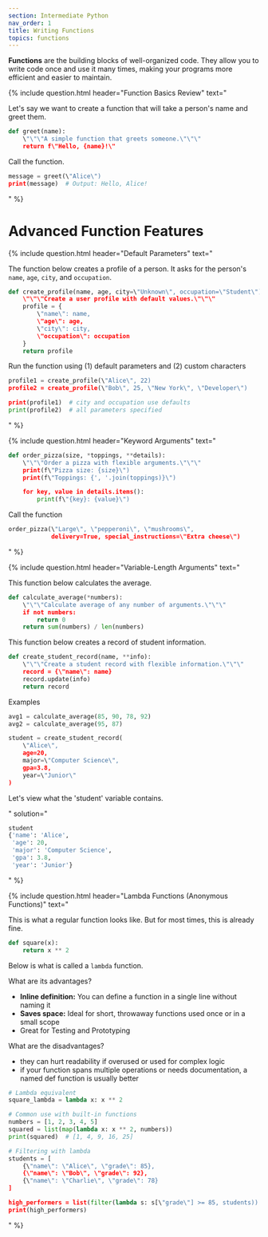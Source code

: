 ```yaml
---
section: Intermediate Python
nav_order: 1
title: Writing Functions
topics: functions
---
```


**Functions** are the building blocks of well-organized code. They allow you to write code once and use it many times, making your programs more efficient and easier to maintain.

{% include question.html header="Function Basics Review" text="

Let's say we want to create a function that will take a person's name and greet them.

```python
def greet(name):
    \"\"\"A simple function that greets someone.\"\"\"
    return f\"Hello, {name}!\"
```

Call the function.

```python
message = greet(\"Alice\")
print(message)  # Output: Hello, Alice!
```
" %}

# Advanced Function Features

{% include question.html header="Default Parameters" text="

The function below creates a profile of a person. It asks for the person's ```name```, ```age```, ```city```, and ```occupation```.

```python
def create_profile(name, age, city=\"Unknown\", occupation=\"Student\"):
    \"\"\"Create a user profile with default values.\"\"\"
    profile = {
        \"name\": name,
        \"age\": age,
        \"city\": city,
        \"occupation\": occupation
    }
    return profile
```

Run the function using (1) default parameters and (2) custom characters

```python
profile1 = create_profile(\"Alice\", 22)
profile2 = create_profile(\"Bob\", 25, \"New York\", \"Developer\")

print(profile1)  # city and occupation use defaults
print(profile2)  # all parameters specified
```
" %}

{% include question.html header="Keyword Arguments" text="
```python
def order_pizza(size, *toppings, **details):
    \"\"\"Order a pizza with flexible arguments.\"\"\"
    print(f\"Pizza size: {size}\")
    print(f\"Toppings: {', '.join(toppings)}\")

    for key, value in details.items():
        print(f\"{key}: {value}\")
```

Call the function

```python
order_pizza(\"Large\", \"pepperoni\", \"mushrooms\",
            delivery=True, special_instructions=\"Extra cheese\")
```
" %}

{% include question.html header="Variable-Length Arguments" text="

This function below calculates the average.

```python
def calculate_average(*numbers):
    \"\"\"Calculate average of any number of arguments.\"\"\"
    if not numbers:
        return 0
    return sum(numbers) / len(numbers)
```

This function below creates a record of student information.

```python
def create_student_record(name, **info):
    \"\"\"Create a student record with flexible information.\"\"\"
    record = {\"name\": name}
    record.update(info)
    return record
```

Examples

```python
avg1 = calculate_average(85, 90, 78, 92)
avg2 = calculate_average(95, 87)

student = create_student_record(
    \"Alice\",
    age=20,
    major=\"Computer Science\",
    gpa=3.8,
    year=\"Junior\"
)
```

Let's view what the 'student' variable contains.

" solution="
```python
student
{'name': 'Alice',
 'age': 20,
 'major': 'Computer Science',
 'gpa': 3.8,
 'year': 'Junior'}
```
" %}

{% include question.html header="Lambda Functions (Anonymous Functions)" text="

This is what a regular function looks like. But for most times, this is already fine.

```python
def square(x):
    return x ** 2
```

Below is what is called a ```lambda``` function.

What are its advantages?

- **Inline definition:** You can define a function in a single line without naming it
- **Saves space:** Ideal for short, throwaway functions used once or in a small scope
- Great for Testing and Prototyping

What are the disadvantages?

- they can hurt readability if overused or used for complex logic
- if your function spans multiple operations or needs documentation, a named def function is usually better

```python
# Lambda equivalent
square_lambda = lambda x: x ** 2

# Common use with built-in functions
numbers = [1, 2, 3, 4, 5]
squared = list(map(lambda x: x ** 2, numbers))
print(squared)  # [1, 4, 9, 16, 25]

# Filtering with lambda
students = [
    {\"name\": \"Alice\", \"grade\": 85},
    {\"name\": \"Bob\", \"grade\": 92},
    {\"name\": \"Charlie\", \"grade\": 78}
]

high_performers = list(filter(lambda s: s[\"grade\"] >= 85, students))
print(high_performers)
```
" %}
